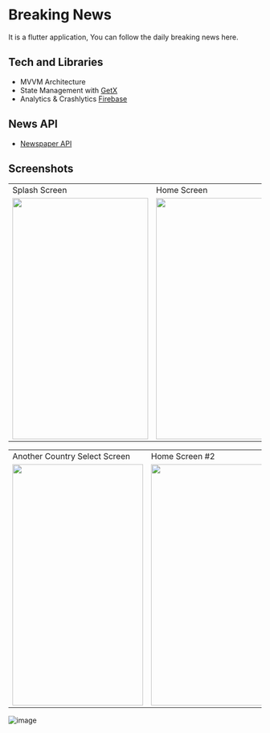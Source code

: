 # Breaking News

It is a flutter application, You can follow the daily breaking news here.

## Tech and Libraries

- MVVM Architecture
- State Management with [GetX](https://pub.dev/packages/get)
- Analytics & Crashlytics [Firebase](https://firebase.flutter.dev/)

## News API
- [Newspaper API](https://newsapi.org/) 

## Screenshots
<table>
  <tr>
     <td>Splash Screen</td>
     <td>Home Screen</td>
  </tr>
  <tr>
    <td><img src="https://user-images.githubusercontent.com/43873156/185100677-1dc1889f-64c5-489e-b4e6-556e213aa4e2.png" width="270" height="480"></td>
     <td><img src="https://user-images.githubusercontent.com/43873156/185100645-f0369075-7b09-4c92-8bce-940ae950c5f4.png" width=260 height=480></td>
 </tr>
 </table>
 
 <table>
  <tr>
      <td>Another Country Select Screen</td>
      <td>Home Screen #2 </td>
  </tr>
  <tr>
       <td><img src="https://user-images.githubusercontent.com/43873156/185100606-34139ca0-7637-4197-b9a7-dbe0253b8a66.png" width=260 height=480></td>
     <td><img src="https://user-images.githubusercontent.com/43873156/185100532-ea71a3aa-a202-4c0d-912d-1be137c1d816.png" width=260 height=480></td>
 </tr>
 </table>



![image]()
